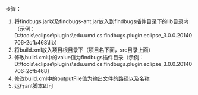 步骤：
1. 将findbugs.jar以及findbugs-ant.jar放入到findbugs插件目录下的lib目录内（示例：D:\tools\eclipse\plugins\edu.umd.cs.findbugs.plugin.eclipse_3.0.0.20140706-2cfb468\lib）
2. 将build.xml放入项目根目录下（项目名下面，src目录上面）
3. 修改build.xml中的value值为findbugs插件目录（示例：D:\tools\eclipse\plugins\edu.umd.cs.findbugs.plugin.eclipse_3.0.0.20140706-2cfb468）
4. 修改build.xml中的outputFile值为输出文件的路径以及名称
5. 运行ant脚本即可
